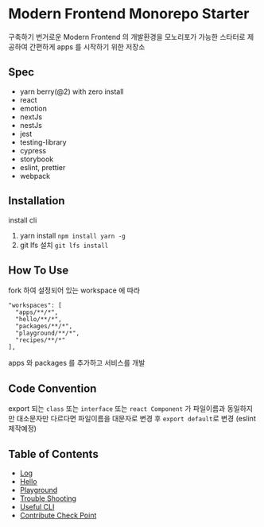 # Modern Frontend Monorepo Starter
구축하기 번거로운 Modern Frontend 의 개발환경을 모노리포가 가능한 스타터로 제공하여 간편하게 apps 를 시작하기 위한 저장소


## Spec
- yarn berry(@2) with zero install
- react
- emotion
- nextJs
- nestJs
- jest
- testing-library
- cypress
- storybook
- eslint, prettier
- webpack


## Installation
install cli  
1. yarn install `npm install yarn -g`
2. git lfs 설치 `git lfs install`


## How To Use
fork 하여
설정되어 있는 workspace 에 따라
```shell
"workspaces": [
  "apps/**/*",
  "hello/**/*",
  "packages/**/*",
  "playground/**/*",
  "recipes/**/*"
],
```
apps 와 packages 를 추가하고 서비스를 개발


## Code Convention
export 되는 `class` 또는 `interface` 또는 `react Component` 가 파일이름과 동일하지만 
대소문자만 다르다면 파일이름을 대문자로 변경 후 `export default`로 변경 (eslint 제작예정)


## Table of Contents
- [Log](./readme-log.md)
- [Hello](./hello/readme.md)    
- [Playground](./playground/readme.md)
- [Trouble Shooting](./readme-troubleshooting.md)
- [Useful CLI](./readme-useful-cli.md)
- [Contribute Check Point](readme-contribute-check-point.md)
